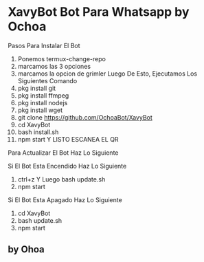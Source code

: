 # XavyBot Bot Para Whatsapp by Ochoa

Pasos Para Instalar El Bot

1. Ponemos termux-change-repo
2. marcamos las 3 opciones
3. marcamos la opcion de grimler
Luego De Esto, Ejecutamos Los Siguientes Comando
1. pkg install git
2. pkg install ffmpeg
3. pkg install nodejs
4. pkg install wget
5. git clone https://github.com/OchoaBot/XavyBot
6. cd XavyBot
7. bash install.sh
8. npm start 
Y LISTO ESCANEA EL QR

Para Actualizar El Bot Haz Lo Siguiente 

Si El Bot Esta Encendido Haz Lo Siguiente 

1. ctrl+z Y Luego bash update.sh
2. npm start

Si El Bot Esta Apagado Haz Lo Siguiente 


1. cd XavyBot
2. bash update.sh
3. npm start


## by Ohoa


